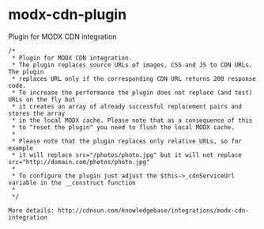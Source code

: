 # modx-cdn-plugin
Plugin for MODX CDN integration

    /*
     * Plugin for MODX CDN integration.
     * The plugin replaces source URLs of images, CSS and JS to CDN URLs. The plugin
     * replaces URL only if the corresponding CDN URL returns 200 response code.
     * To increase the performance the plugin does not replace (and test) URLs on the fly but
     * it creates an array of already successful replacement pairs and stores the array
     * in the local MODX cache. Please note that as a consequence of this  
     * to "reset the plugin" you need to flush the local MODX cache.
     * 
     * Please note that the plugin replaces only relative URLs, so for example
     * it will replace src="/photos/photo.jpg" but it will not replace src="http://domain.com/photos/photo.jpg"
     * 
     * To configure the plugin just adjust the $this->_cdnServiceUrl variable in the __construct function
     * 
     */

    More details: http://cdnsun.com/knowledgebase/integrations/modx-cdn-integration
